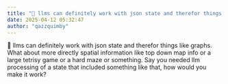 ```yaml
---
title: "💭 llms can definitely work with json state and therefor things like graphs. What about..."
date: 2025-04-12 05:32:47
author: "qazzquimby"
---
```


💭 llms can definitely work with json state and therefor things like graphs. What about more directly spatial information like top down map info or a large tetrisy game or a hard maze or something. Say you needed llm processing of a state that included something like that, how would you make it work?